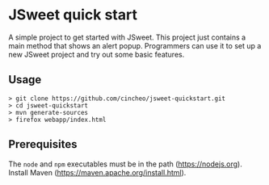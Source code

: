# JSweet quick start

A simple project to get started with JSweet. This project just contains a main method that shows an alert popup. Programmers can use it to set up a new JSweet project and try out some basic features.

## Usage

```
> git clone https://github.com/cincheo/jsweet-quickstart.git
> cd jsweet-quickstart
> mvn generate-sources
> firefox webapp/index.html
```

## Prerequisites

The `node` and `npm` executables must be in the path (https://nodejs.org).
Install Maven (https://maven.apache.org/install.html).

